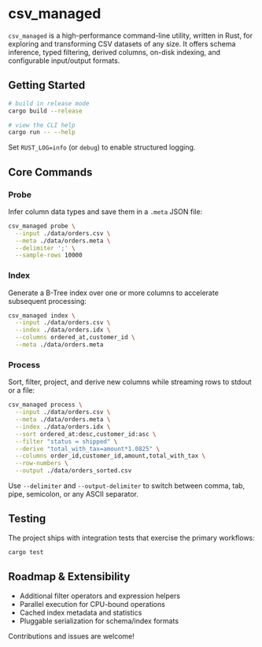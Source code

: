 # csv_managed

`csv_managed` is a high-performance command-line utility, written in Rust, for exploring and transforming CSV datasets of any size. It offers schema inference, typed filtering, derived columns, on-disk indexing, and configurable input/output formats.

## Getting Started

```bash
# build in release mode
cargo build --release

# view the CLI help
cargo run -- --help
```

Set `RUST_LOG=info` (or `debug`) to enable structured logging.

## Core Commands

### Probe

Infer column data types and save them in a `.meta` JSON file:

```bash
csv_managed probe \
  --input ./data/orders.csv \
  --meta ./data/orders.meta \
  --delimiter ';' \
  --sample-rows 10000
```

### Index

Generate a B-Tree index over one or more columns to accelerate subsequent processing:

```bash
csv_managed index \
  --input ./data/orders.csv \
  --index ./data/orders.idx \
  --columns ordered_at,customer_id \
  --meta ./data/orders.meta
```

### Process

Sort, filter, project, and derive new columns while streaming rows to stdout or a file:

```bash
csv_managed process \
  --input ./data/orders.csv \
  --meta ./data/orders.meta \
  --index ./data/orders.idx \
  --sort ordered_at:desc,customer_id:asc \
  --filter "status = shipped" \
  --derive "total_with_tax=amount*1.0825" \
  --columns order_id,customer_id,amount,total_with_tax \
  --row-numbers \
  --output ./data/orders_sorted.csv
```

Use `--delimiter` and `--output-delimiter` to switch between comma, tab, pipe, semicolon, or any ASCII separator.

## Testing

The project ships with integration tests that exercise the primary workflows:

```bash
cargo test
```

## Roadmap & Extensibility

- Additional filter operators and expression helpers
- Parallel execution for CPU-bound operations
- Cached index metadata and statistics
- Pluggable serialization for schema/index formats

Contributions and issues are welcome!
